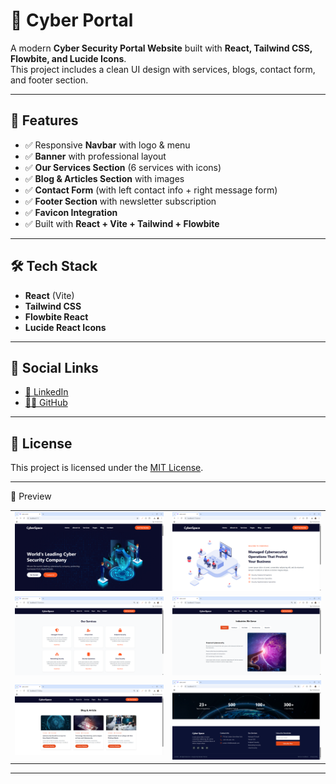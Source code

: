 # 🚀 Cyber Portal

A modern **Cyber Security Portal Website** built with **React, Tailwind CSS, Flowbite, and Lucide Icons**.  
This project includes a clean UI design with services, blogs, contact form, and footer section.

---

## 📌 Features
- ✅ Responsive **Navbar** with logo & menu  
- ✅ **Banner** with professional layout  
- ✅ **Our Services Section** (6 services with icons)  
- ✅ **Blog & Articles Section** with images  
- ✅ **Contact Form** (with left contact info + right message form)  
- ✅ **Footer Section** with newsletter subscription  
- ✅ **Favicon Integration**  
- ✅ Built with **React + Vite + Tailwind + Flowbite**  

---

## 🛠️ Tech Stack
- **React** (Vite)
- **Tailwind CSS**
- **Flowbite React**
- **Lucide React Icons**

---
## 🔗 Social Links

- [💼 LinkedIn](https://www.linkedin.com/in/nency-vadadoriya-3969052ba/)
- [👨‍💻 GitHub](https://github.com/nencyvadadoriya)

---

## 🪪 License

This project is licensed under the [MIT License](https://github.com/nencyvadadoriya/-License/blob/main/LICENSE).


---
📸 Preview
<div align="center">

<table>
  <tr>
    <td><img src="./public/img1.png" width="500" /></td>
    <td><img src="./public/img2.png" width="500" /></td>
  </tr>
  <tr>
    <td><img src="./public/img3.png" width="500" /></td>
    <td><img src="./public/img4.png" width="500" /></td>
  </tr>
  <tr>
    <td><img src="./public/img5.png" width="500" /></td>
    <td><img src="./public/img6.png" width="500" /></td>
  </tr>
</table>

</div>

---
